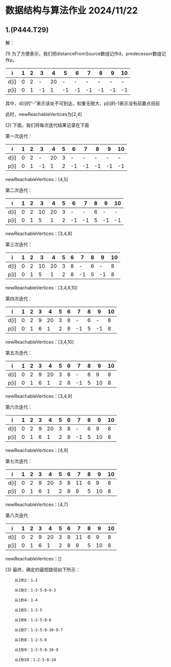 # 数据结构与算法作业  2024/11/22

## 1.(P444.T29)

解：

(1) 为了方便表示，我们把distanceFromSource数组记作d，predecessor数组记作p。

| i    | 1   | 2   | 3   | 4   | 5   | 6   | 7   | 8   | 9   | 10  |
| ---- | --- | --- | --- | --- | --- | --- | --- | --- | --- | --- |
| d[i] | 0   | 2   | -   | 20  | -   | -   | -   | -   | -   | -   |
| p[i] | 0   | 1   | -1  | 1   | -1  | -1  | -1  | -1  | -1  | -1  |

其中，d[i]的“-”表示该处不可到达，权重无限大，p[i]的-1表示没有前置点目前

此时，newReachableVertices为[2,4]

(2) 下面，我们将每次迭代结果记录在下面

第一次迭代：

| i    | 1   | 2   | 3   | 4   | 5   | 6   | 7   | 8   | 9   | 10  |
| ---- | --- | --- | --- | --- | --- | --- | --- | --- | --- | --- |
| d[i] | 0   | 2   | -   | 20  | 3   | -   | -   | -   | -   | -   |
| p[i] | 0   | 1   | -1  | 1   | 2   | -1  | -1  | -1  | -1  | -1  |

newReachableVertices：[4,5]

第二次迭代：

| i    | 1   | 2   | 3   | 4   | 5   | 6   | 7   | 8   | 9   | 10  |
| ---- | --- | --- | --- | --- | --- | --- | --- | --- | --- | --- |
| d[i] | 0   | 2   | 10  | 20  | 3   | -   | -   | 6   | -   | -   |
| p[i] | 0   | 1   | 5   | 1   | 2   | -1  | -1  | 5   | -1  | -1  |

newReachableVertices：[3,4,8]

第三次迭代：

| i    | 1   | 2   | 3   | 4   | 5   | 6   | 7   | 8   | 9   | 10  |
| ---- | --- | --- | --- | --- | --- | --- | --- | --- | --- | --- |
| d[i] | 0   | 2   | 10  | 20  | 3   | 8   | -   | 6   | -   | 8   |
| p[i] | 0   | 1   | 5   | 1   | 2   | 8   | -1  | 5   | -1  | 8   |

newReachableVertices：[3,4,6,10]

第四次迭代：

| i    | 1   | 2   | 3   | 4   | 5   | 6   | 7   | 8   | 9   | 10  |
| ---- | --- | --- | --- | --- | --- | --- | --- | --- | --- | --- |
| d[i] | 0   | 2   | 9   | 20  | 3   | 8   | -   | 6   | -   | 8   |
| p[i] | 0   | 1   | 6   | 1   | 2   | 8   | -1  | 5   | -1  | 8   |

newReachableVertices：[3,4,10]

第五次迭代：

| i    | 1   | 2   | 3   | 4   | 5   | 6   | 7   | 8   | 9   | 10  |
| ---- | --- | --- | --- | --- | --- | --- | --- | --- | --- | --- |
| d[i] | 0   | 2   | 9   | 20  | 3   | 8   | -   | 6   | 9   | 8   |
| p[i] | 0   | 1   | 6   | 1   | 2   | 8   | -1  | 5   | 10  | 8   |

newReachableVertices：[3,4,9]

第六次迭代：

| i    | 1   | 2   | 3   | 4   | 5   | 6   | 7   | 8   | 9   | 10  |
| ---- | --- | --- | --- | --- | --- | --- | --- | --- | --- | --- |
| d[i] | 0   | 2   | 9   | 20  | 3   | 8   | -   | 6   | 9   | 8   |
| p[i] | 0   | 1   | 6   | 1   | 2   | 8   | -1  | 5   | 10  | 8   |

newReachableVertices：[4,9]

第七次迭代：

| i    | 1   | 2   | 3   | 4   | 5   | 6   | 7   | 8   | 9   | 10  |
| ---- | --- | --- | --- | --- | --- | --- | --- | --- | --- | --- |
| d[i] | 0   | 2   | 9   | 20  | 3   | 8   | 11  | 6   | 9   | 8   |
| p[i] | 0   | 1   | 6   | 1   | 2   | 8   | 9   | 5   | 10  | 8   |

newReachableVertices：[4,7]

第八次迭代

| i    | 1   | 2   | 3   | 4   | 5   | 6   | 7   | 8   | 9   | 10  |
| ---- | --- | --- | --- | --- | --- | --- | --- | --- | --- | --- |
| d[i] | 0   | 2   | 9   | 20  | 3   | 8   | 11  | 6   | 9   | 8   |
| p[i] | 0   | 1   | 6   | 1   | 2   | 8   | 9   | 5   | 10  | 8   |

newReachableVertices：[]

(3) 最终，确定的最短路径如下所示：

        从1到2：1-2

        从1到3：1-2-5-8-6-3

        从1到4：1-4

        从1到5：1-2-5

        从1到6：1-2-5-8-6

        从1到7：1-2-5-8-10-9-7

        从1到8：1-2-5-8

        从1到9：1-2-5-8-10-9

        从1到10：1-2-5-8-10